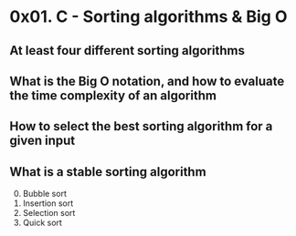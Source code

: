 # 0x01. C - Sorting algorithms & Big O
## At least four different sorting algorithms
## What is the Big O notation, and how to evaluate the time complexity of an algorithm
## How to select the best sorting algorithm for a given input
## What is a stable sorting algorithm

0. Bubble sort
1. Insertion sort
2. Selection sort
3. Quick sort

